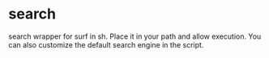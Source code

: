 search
======

search wrapper for surf in sh. Place it in your path and allow execution. You can also customize the default search engine in the script.
